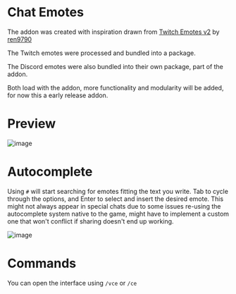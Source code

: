 Chat Emotes
======================

The addon was created with inspiration drawn from [Twitch Emotes v2](https://www.curseforge.com/wow/addons/twitch-emotes-v2) by [ren9790](https://www.curseforge.com/members/ren9790)

The Twitch emotes were processed and bundled into a package.

The Discord emotes were also bundled into their own package, part of the addon.

Both load with the addon, more functionality and modularity will be added, for now this a early release addon.

Preview
======================
![image](https://user-images.githubusercontent.com/8304135/143776308-f12569e2-8174-4398-b9f0-7c9385b44901.png)

Autocomplete
======================
Using `#` will start searching for emotes fitting the text you write. Tab to cycle through the options, and Enter to select and insert the desired emote. This might not always appear in special chats due to some issues re-using the autocomplete system native to the game, might have to implement a custom one that won't conflict if sharing doesn't end up working.

![image](https://user-images.githubusercontent.com/8304135/143776710-0b8f16ea-24b4-4e06-84fa-d19f41fe562d.png)

Commands
======================
You can open the interface using `/vce` or `/ce`
